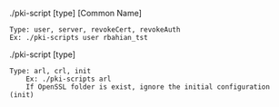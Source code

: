 ./pki-script [type] [Common Name]

	Type: user, server, revokeCert, revokeAuth
	Ex: ./pki-scripts user rbahian_tst
	
./pki-script [type]

	Type: arl, crl, init
        Ex: ./pki-scripts arl
        If OpenSSL folder is exist, ignore the initial configuration (init)
